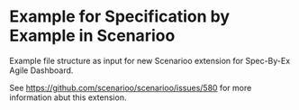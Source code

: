 # Example for Specification by Example in Scenarioo

Example file structure as input for new Scenarioo extension for Spec-By-Ex Agile Dashboard.

See https://github.com/scenarioo/scenarioo/issues/580 for more information abut this extension.
